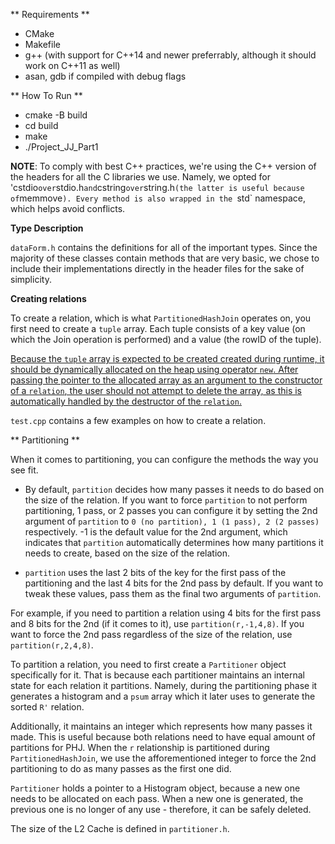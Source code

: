 ** Requirements **

* CMake
* Makefile
* g++ (with support for C++14 and newer preferrably, although it should work on C++11 as well)
* asan, gdb if compiled with debug flags

** How To Run **

- cmake -B build 
- cd build
- make
- ./Project_JJ_Part1

**NOTE**: To comply with best C++ practices, we're using the C++ version of the headers for all the C libraries we use. Namely, we opted for 'cstdio` over `stdio.h`
and `cstring` over `string.h` (the latter is useful because of `memmove`). Every method is also wrapped in the `std` namespace, which helps avoid conflicts.

**Type Description**

`dataForm.h` contains the definitions for all of the important types. Since the majority of these classes contain methods that are very basic, we chose to include
their implementations directly in the header files for the sake of simplicity.

**Creating relations**

To create a relation, which is what `PartitionedHashJoin` operates on, you first need to create a `tuple` array. Each tuple consists of a key value (on which the Join operation
is performed) and a value (the rowID of the tuple). 

<ins>Because the `tuple` array is expected to be created created during runtime, it should be dynamically allocated on the heap using operator `new`. After passing
the pointer to the allocated array as an argument to the constructor of a `relation`, the user should not attempt to delete the array, as this is automatically
handled by the destructor of the `relation`.</ins>

`test.cpp` contains a few examples on how to create a relation.

** Partitioning **

When it comes to partitioning, you can configure the methods the way you see fit. 

* By default, `partition` decides how many passes it needs to do based on the size of the relation. If you want to force `partition` to not perform partitioning, 1 pass,
or 2 passes you can configure it by setting the 2nd argument of `partition` to `0 (no partition), 1 (1 pass), 2 (2 passes)` respectively. -1 is the default value for the 
2nd argument, which indicates that `partition` automatically determines how many partitions it needs to create, based on the size of the relation.

* `partition` uses the last 2 bits of the key for the first pass of the partitioning and the last 4 bits for the 2nd pass by default. If you want to tweak these values, 
pass them as the final two arguments of `partition`. 

For example, if you need to partition a relation using 4 bits for the first pass and 8 bits for the 2nd (if it comes to it), use `partition(r,-1,4,8)`. If you want to
force the 2nd pass regardless of the size of the relation, use `partition(r,2,4,8)`.

To partition a relation, you need to first create a `Partitioner` object specifically for it. That is because each partitioner maintains an internal state for each relation it partitions.
Namely, during the partitioning phase it generates a histogram and a `psum` array which it later uses to generate the sorted `R'` relation.

Additionally, it maintains an integer which represents how many passes it made. This is useful because both relations need to have equal amount of partitions for PHJ.
When the `r` relationship is partitioned during `PartitionedHashJoin`, we use the afforementioned integer to force the 2nd partitioning to do as many passes as the first
one did.

`Partitioner` holds a pointer to a Histogram object, because a new one needs to be allocated on each pass. When a new one is generated, the previous one is no longer 
of any use - therefore, it can be safely deleted.

The size of the L2 Cache is defined in `partitioner.h`.

